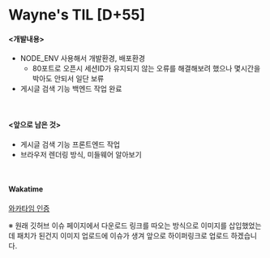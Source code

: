  Wayne's TIL [D+55]
===

#### <개발내용>
- NODE_ENV 사용해서 개발환경, 배포환경
  - 80포트로 오픈시 세션ID가 유지되지 않는 오류를 해결해보려 했으나 몇시간을 박아도 안되서 일단 보류
- 게시글 검색 기능 백엔드 작업 완료

<br>

#### <앞으로 남은 것>
- 게시글 검색 기능 프론트엔드 작업
- 브라우저 렌더링 방식, 미들웨어 알아보기

<br>

#### Wakatime

[와카타임 인증](https://github.com/RyeinKim/TIL/blob/main/wakatime/Oct/20231009.png)

※ 원래 깃허브 이슈 페이지에서 다운로드 링크를 따오는 방식으로 이미지를 삽입했었는데 패치가 된건지 이미지 업로드에 이슈가 생겨 앞으로 하이퍼링크로 업로드 하겠습니다.